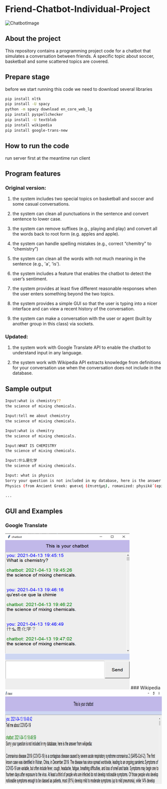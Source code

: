 # Friend-Chatbot-Individual-Project
![ChatbotImage](https://s3-eu-west-1.amazonaws.com/userlike-cdn-blog/do-i-need-a-chatbot/header-chat-box.png)

## About the project
This repository contains a programming project code for a chatbot that simulates a conversation between friends. 
A specific topic about soccer, basketball and some scattered topics are covered.

## Prepare stage
before we start running this code we need to download several libraries
```bash
pip install nltk
pip install -U spacy
python -m spacy download en_core_web_lg
pip install pyspellchecker
pip install -U textblob
pip install wikipedia
pip install google-trans-new
```

## How to run the code
run server first at the meantime run client

## Program features
### Original version:
1. the system includes two special topics on basketball and soccer and some casual conversations.

2. the system can clean all punctuations in the sentence and convert sentence to lower case.

3. the system can remove suffixes (e.g., playing and play) and 
convert all the words back to root form (e.g. apples and apple).

4. the system can handle spelling mistakes (e.g., correct “chemitry" to “chemistry”)

5. the system can clean all the words with not much meaning in the sentence (e.g., 'a', 'is').

6. the system includes a feature that enables the chatbot to detect the user’s sentiment.

7. the system provides at least five different reasonable responses 
when the user enters something beyond the two topics.

8. the system provides a simple GUI so that the user is typing into a nicer interface and can view a recent history of the conversation.

9. the system can make a conversation with the user or agent (built by another group in this class) via sockets.

### Updated:
1.	the system work with Google Translate API to enable the chatbot to understand input in any language.

2.	the system work with Wikipedia API extracts knowledge from definitions for your conversation use when the conversation does not include in the database.


## Sample output
```bash
Input:what is chemistry??  
the science of mixing chemicals.
```
```bash
Input:tell me about chemistry  
the science of mixing chemicals.
```
```bash
Input:what is chemitry
the science of mixing chemicals.
```
```bash
Input:WHAT IS CHEMISTRY
the science of mixing chemicals.
```
```bash
Input:什么是化学
the science of mixing chemicals.
```
```bash
Input: what is physics
Sorry your question is not included in my database, here is the answer from wikipedia:
Physics (from Ancient Greek: φυσική (ἐπιστήμη), romanized: physikḗ (epistḗmē), lit. 'knowledge of nature', from φύσις phýsis 'nature') is the natural science that studies matter, its motion and behavior through space and time, and the related entities of energy and force. 
```
```bash
...
```
## GUI and Examples
### Google Translate
<img src="https://raw.githubusercontent.com/siyuccchen/Friend-Chatbot-Individual-Project/main/Google%20Translate.png" width="400" height="500">
### Wikipedia
<img src="https://raw.githubusercontent.com/siyuccchen/Friend-Chatbot-Individual-Project/main/Wikipedia.png" width="1700" height="300">
